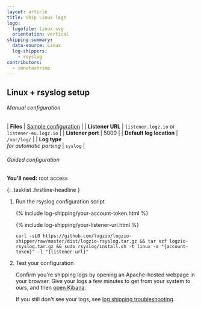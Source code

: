 ```yaml
---
layout: article
title: Ship Linux logs
logo:
  logofile: linux.svg
  orientation: vertical
shipping-summary:
  data-source: Linux
  log-shippers:
    - rsyslog
contributors:
  - imnotashrimp
---
```


## Linux + rsyslog setup

###### Manual configuration

| **Files** | [Sample configuration](https://raw.githubusercontent.com/logzio/logz-docs/master/shipping-config-samples/logz-rsyslog-config.conf) |
| **Listener URL** | `listener.logz.io` or `listener-eu.logz.io` |
| **Listener port** | 5000 |
| **Default log location** | `/var/log/` |
| **Log type** <br /> _for automatic parsing_ | `syslog` |

###### Guided configuration

**You'll need:** root access

{: .tasklist .firstline-headline }
1. Run the rsyslog configuration script

    {% include log-shipping/your-account-token.html %}

    {% include log-shipping/your-listener-url.html %}

    ```shell
    curl -sLO https://github.com/logzio/logzio-shipper/raw/master/dist/logzio-rsyslog.tar.gz && tar xzf logzio-rsyslog.tar.gz && sudo rsyslog/install.sh -t linux -a "{account-token}" -l "{listener-url}"
    ```

2. Test your configuration

    Confirm you're shipping logs by opening an Apache-hosted webpage in your browser.
    Give your logs a few minutes to get from your system to ours, and then [open Kibana](https://app.logz.io/#/dashboard/kibana).

    If you still don't see your logs, see [log shipping troubleshooting]({{site.baseurl}}/user-guide/log-shipping/log-shipping-troubleshooting.html).